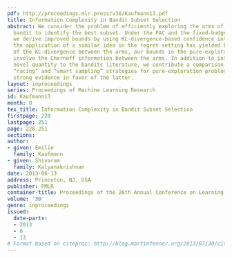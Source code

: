 ```yaml
---
pdf: http://proceedings.mlr.press/v30/Kaufmann13.pdf
title: Information Complexity in Bandit Subset Selection
abstract: We consider the problem of efficiently exploring the arms of a stochastic
  bandit to identify the best subset. Under the PAC and the fixed-budget formulations,
  we derive improved bounds by using KL-divergence-based confidence intervals. Whereas
  the application of a similar idea in the regret setting has yielded bounds in terms
  of the KL-divergence between the arms, our bounds in the pure-exploration setting
  involve the Chernoff information between the arms. In addition to introducing this
  novel quantity to the bandits literature, we contribute a comparison between the
  “racing” and “smart sampling” strategies for pure-exploration problems, finding
  strong evidence in favor of the latter.
layout: inproceedings
series: Proceedings of Machine Learning Research
id: Kaufmann13
month: 0
tex_title: Information Complexity in Bandit Subset Selection
firstpage: 228
lastpage: 251
page: 228-251
sections: 
author:
- given: Emilie
  family: Kaufmann
- given: Shivaram
  family: Kalyanakrishnan
date: 2013-06-13
address: Princeton, NJ, USA
publisher: PMLR
container-title: Proceedings of the 26th Annual Conference on Learning Theory
volume: '30'
genre: inproceedings
issued:
  date-parts:
  - 2013
  - 6
  - 13
# Format based on citeproc: http://blog.martinfenner.org/2013/07/30/citeproc-yaml-for-bibliographies/
---
```

